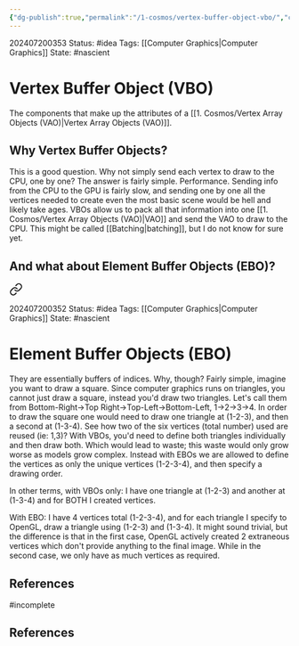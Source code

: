 ```yaml
---
{"dg-publish":true,"permalink":"/1-cosmos/vertex-buffer-object-vbo/","created":"2025-01-22T11:17:14.178-05:00","updated":"2024-07-20T03:53:56.828-04:00"}
---
```


202407200353
Status: #idea
Tags: [[Computer Graphics\|Computer Graphics]]
State: #nascient
# Vertex Buffer Object (VBO)

The components that make up the attributes of a [[1. Cosmos/Vertex Array Objects (VAO)\|Vertex Array Objects (VAO)]]. 

## Why Vertex Buffer Objects?
This is a good question. Why not simply send each vertex to draw to the CPU, one by one? The answer is fairly simple. Performance. Sending info from the CPU to the GPU is fairly slow, and sending one by one all the vertices needed to create even the most basic scene would be hell and likely take ages. VBOs allow us to pack all that information into one [[1. Cosmos/Vertex Array Objects (VAO)\|VAO]] and send the VAO to draw to the CPU. This might be called [[Batching\|batching]], but I do not know for sure yet.

## And what about Element Buffer Objects (EBO)?

<div class="transclusion internal-embed is-loaded"><a class="markdown-embed-link" href="/1-cosmos/element-buffer-objects-ebo/" aria-label="Open link"><svg xmlns="http://www.w3.org/2000/svg" width="24" height="24" viewBox="0 0 24 24" fill="none" stroke="currentColor" stroke-width="2" stroke-linecap="round" stroke-linejoin="round" class="svg-icon lucide-link"><path d="M10 13a5 5 0 0 0 7.54.54l3-3a5 5 0 0 0-7.07-7.07l-1.72 1.71"></path><path d="M14 11a5 5 0 0 0-7.54-.54l-3 3a5 5 0 0 0 7.07 7.07l1.71-1.71"></path></svg></a><div class="markdown-embed">




202407200352
Status: #idea
Tags: [[Computer Graphics\|Computer Graphics]]
State: #nascient
# Element Buffer Objects (EBO)

They are essentially buffers of indices. Why, though? Fairly simple, imagine you want to draw a square. Since computer graphics runs on triangles, you cannot just draw a square, instead you'd draw two triangles. Let's call them from Bottom-Right->Top Right->Top-Left->Bottom-Left, 1->2->3->4. In order to draw the square one would need to draw one triangle at (1-2-3), and then a second at (1-3-4).  See how two of the six vertices (total number) used are reused (ie: 1,3)? With VBOs, you'd need to define both triangles individually and then draw both. Which would lead to waste; this waste would only grow worse as models grow complex. Instead with EBOs we are allowed to define the vertices as only the unique vertices (1-2-3-4), and then specify a drawing order.

In other terms, with VBOs only:
I have one triangle at (1-2-3)
and another at (1-3-4)
and for BOTH I created vertices.

With EBO:
I have 4 vertices total (1-2-3-4),
and for each triangle I specify to OpenGL, draw a triangle using (1-2-3) and (1-3-4). It might sound trivial, but the difference is that in the first case, OpenGL actively created 2 extraneous vertices which don't provide anything to the final image. While in the second case, we only have as much vertices as required.



## References


</div></div>

#incomplete 

## References
